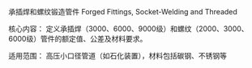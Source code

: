 承插焊和螺纹锻造管件
Forged Fittings, Socket-Welding and Threaded

​​核心内容​​：
定义承插焊（3000、6000、9000级）和螺纹（2000、3000、6000级）管件的额定值、公差及材料要求。

​​适用范围​​：
高压小口径管道（如石化装置），材料包括碳钢、不锈钢等